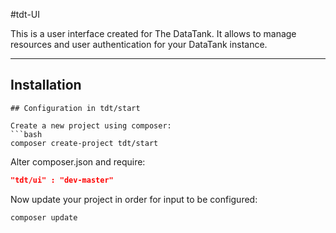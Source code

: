 #tdt-UI

This is a user interface created for The DataTank. It allows to manage resources and user authentication for your DataTank instance.

- - -

## Installation

```
## Configuration in tdt/start

Create a new project using composer:
```bash
composer create-project tdt/start
```

Alter composer.json and require:

```json
"tdt/ui" : "dev-master"
```

Now update your project in order for input to be configured:

```bash
composer update
```